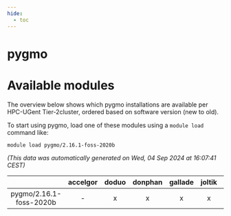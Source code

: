 ```yaml
---
hide:
  - toc
---
```


pygmo
=====

# Available modules


The overview below shows which pygmo installations are available per HPC-UGent Tier-2cluster, ordered based on software version (new to old).

To start using pygmo, load one of these modules using a `module load` command like:

```shell
module load pygmo/2.16.1-foss-2020b
```

*(This data was automatically generated on Wed, 04 Sep 2024 at 16:07:41 CEST)*  

| |accelgor|doduo|donphan|gallade|joltik|shinx|skitty|
| :---: | :---: | :---: | :---: | :---: | :---: | :---: | :---: |
|pygmo/2.16.1-foss-2020b|-|x|x|x|x|-|x|
